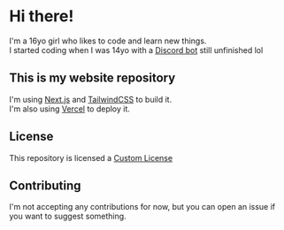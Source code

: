 # Hi there!

I'm a 16yo girl who likes to code and learn new things.<br/>
I started coding when I was 14yo with a [Discord bot](https://beta.fembot.online) still unfinished lol

## This is my website repository

I'm using [Next.js](https://nextjs.org/) and [TailwindCSS](https://tailwindcss.com/) to build it.<br/>
I'm also using [Vercel](https://vercel.com) to deploy it.

## License

This repository is licensed a [Custom License](LICENSE.md)

## Contributing

I'm not accepting any contributions for now, but you can open an issue if you want to suggest something.
